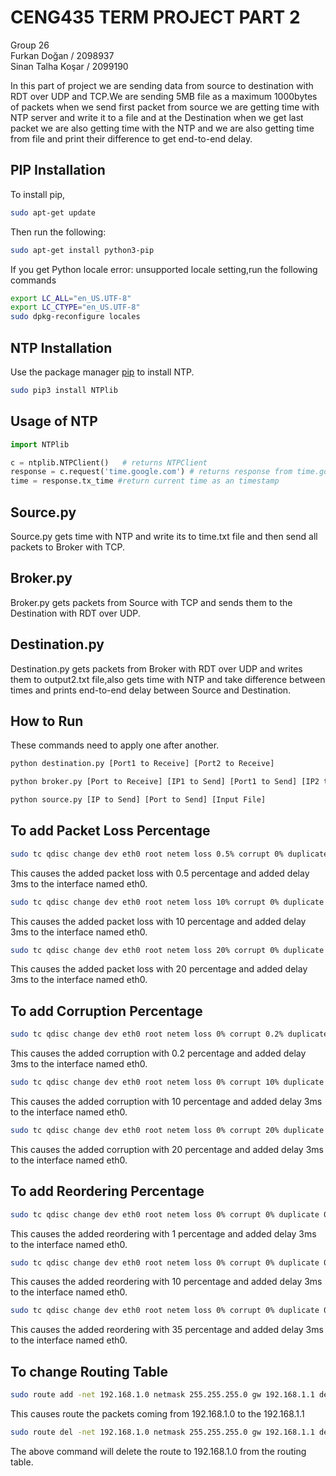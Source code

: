 # CENG435 TERM PROJECT PART 2

Group 26 <br />
Furkan Doğan / 2098937 <br />
Sinan Talha Koşar / 2099190 <br />

In this part of project we are sending data from source to destination with RDT over UDP and TCP.We are sending 5MB file as a maximum 1000bytes of packets when we send first packet from source we are getting time with NTP server and write it to a file and at the Destination when we get last packet we are also getting time with the NTP and we are also getting time from file and print their difference to get end-to-end delay.

## PIP Installation

To install pip,

```bash
sudo apt-get update
```
Then run the following:

```bash
sudo apt-get install python3-pip
```

If you get Python locale error: unsupported locale setting,run the following commands

```bash
export LC_ALL="en_US.UTF-8"
export LC_CTYPE="en_US.UTF-8"
sudo dpkg-reconfigure locales
```


## NTP Installation
Use the package manager [pip](https://pip.pypa.io/en/stable/) to install NTP.

```bash
sudo pip3 install NTPlib
```


## Usage of NTP

```python
import NTPlib

c = ntplib.NTPClient()   # returns NTPClient
response = c.request('time.google.com') # returns response from time.google.com
time = response.tx_time #return current time as an timestamp
```

## Source.py

Source.py gets time with NTP and write its to time.txt file and then send all packets to Broker with TCP.

## Broker.py

Broker.py gets packets from Source with TCP and sends them to the Destination with RDT over UDP.

## Destination.py

Destination.py gets packets from Broker with RDT over UDP and writes them to output2.txt file,also gets time with NTP and take difference between times and prints end-to-end delay between Source and Destination.

## How to Run

These commands need to apply one after another.

```bash
python destination.py [Port1 to Receive] [Port2 to Receive]

```

```bash
python broker.py [Port to Receive] [IP1 to Send] [Port1 to Send] [IP2 to Send] [Port2 to Send]

```

```bash
python source.py [IP to Send] [Port to Send] [Input File]

```

## To add Packet Loss Percentage

```bash
sudo tc qdisc change dev eth0 root netem loss 0.5% corrupt 0% duplicate 0% delay 3 reorder 0% 0%
```

This causes the added packet loss with 0.5 percentage and added delay 3ms to the interface named eth0.

```bash
sudo tc qdisc change dev eth0 root netem loss 10% corrupt 0% duplicate 0% delay 3 reorder 0% 0%
```

This causes the added packet loss with 10 percentage and added delay 3ms to the interface named eth0.

```bash
sudo tc qdisc change dev eth0 root netem loss 20% corrupt 0% duplicate 0% delay 3 reorder 0% 0%
```

This causes the added packet loss with 20 percentage and added delay 3ms to the interface named eth0.

## To add Corruption Percentage

```bash
sudo tc qdisc change dev eth0 root netem loss 0% corrupt 0.2% duplicate 0% delay 3 reorder 0% 0%
```

This causes the added corruption with 0.2 percentage and added delay 3ms to the interface named eth0.

```bash
sudo tc qdisc change dev eth0 root netem loss 0% corrupt 10% duplicate 0% delay 3 reorder 0% 0%
```

This causes the added corruption with 10 percentage and added delay 3ms to the interface named eth0.

```bash
sudo tc qdisc change dev eth0 root netem loss 0% corrupt 20% duplicate 0% delay 3 reorder 0% 0%
```

This causes the added corruption with 20 percentage and added delay 3ms to the interface named eth0.

## To add Reordering Percentage

```bash
sudo tc qdisc change dev eth0 root netem loss 0% corrupt 0% duplicate 0% delay 3 reorder 1% 50%
```

This causes the added reordering with 1 percentage and added delay 3ms to the interface named eth0.

```bash
sudo tc qdisc change dev eth0 root netem loss 0% corrupt 0% duplicate 0% delay 3 reorder 10% 50%
```

This causes the added reordering with 10 percentage and added delay 3ms to the interface named eth0.

```bash
sudo tc qdisc change dev eth0 root netem loss 0% corrupt 0% duplicate 0% delay 3 reorder 35% 50%
```

This causes the added reordering with 35 percentage and added delay 3ms to the interface named eth0.

## To change Routing Table

```bash
sudo route add -net 192.168.1.0 netmask 255.255.255.0 gw 192.168.1.1 dev eth0
```

This causes route the packets coming from 192.168.1.0 to the 192.168.1.1

```bash
sudo route del -net 192.168.1.0 netmask 255.255.255.0 gw 192.168.1.1 dev eth0
```

The above command will delete the route to 192.168.1.0 from the routing table.